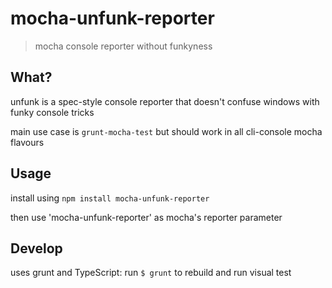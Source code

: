 # mocha-unfunk-reporter

> mocha console reporter without funkyness

## What?

unfunk is a spec-style console reporter that doesn't confuse windows with funky console tricks

main use case is `grunt-mocha-test` but should work in all cli-console mocha flavours

## Usage

install using `npm install mocha-unfunk-reporter`

then use  'mocha-unfunk-reporter' as mocha's reporter parameter

## Develop

uses grunt and TypeScript: run `$ grunt` to rebuild and run visual test